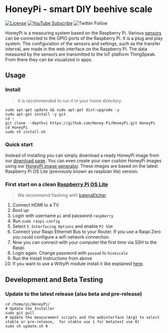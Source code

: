 # HoneyPi - smart DIY beehive scale
[![License](https://img.shields.io/badge/License-CC%20BY--NC--SA%203.0-blue.svg)](http://creativecommons.org/licenses/by-nc-sa/3.0/) [![YouTube Subscribe](https://img.shields.io/badge/youtube-subscribe-%23c4302b.svg)](https://www.youtube.com/channel/UCUkJqPlSRkmrHjoIF89-LHg) ![Twitter Follow](https://img.shields.io/twitter/follow/TheHoneyPi.svg?style=social&label=Follow)


HoneyPi is a measuring system based on the Raspberry Pi. Various [sensors](https://www.honey-pi.de/schaltplan-und-sensoren/) can be connected to the GPIO ports of the Raspberry Pi. It is a plug and play system. The configuration of the sensors and settings, such as the transfer interval, are made in the web interface on the Raspberry Pi. The data measured by the sensors are transmitted to the IoT platform ThingSpeak. From there they can be visualized in apps. 

## Usage
### Install
> It is recommended to run it in your home directory.

```
sudo apt-get update && sudo apt-get dist-upgrade -y
sudo apt-get install -y git
cd ~
git clone --depth=1 https://github.com/Honey-Pi/HoneyPi.git HoneyPi
cd HoneyPi
sudo sh install.sh
```

### Quick start

Instead of installing you can simply download a ready HoneyPi image from our [download page](https://www.honey-pi.de/downloads/). You can even create your own custom HoneyPi images using our [HoneyPi image generator](https://github.com/Honey-Pi/HoneyPi-Build-Raspbian). These images are based on the latest Raspberry Pi OS Lite (previously known as raspbian lite) version. 


### First start on a clean [Raspberry Pi OS Lite](https://www.raspberrypi.org/software/operating-systems/)

> We recommend flashing with [balenaEtcher](https://youtu.be/tcMT1hxhY3U)

1. Connect HDMI to a TV
2. Boot up
3. Login with username `pi` and password `raspberry`
4. Run `sudo raspi-config`
5. Select `5 Interfacing Options` and enable `P2 SSH`
6. Connect your Raspi Ethernet Bus to your Router. If you use a Raspi Zero you could configure a wifi network connection.
7. Now you can connect with your computer the first time via SSH to the Raspi.
8. Login again. Change password with `passwd` to `hivescale`
9. Run the Install Instructions from above
10. If you want to use a WittyPi module install it like explained [here](docs/WittyPi/).

## Development and Beta Testing
### Update to the latest release (also beta and pre-release)

```
cd /home/pi/HoneyPi/
# Update the Installer
sudo git pull
# Update the measurement scripts and the webinterface (Arg1 to select stable or pre-release,  for stable use 1 for betatest use 0)
sudo sh update.sh 0
```

